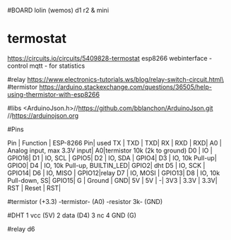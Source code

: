 #BOARD lolin (wemos) d1 r2 & mini
# termostat
https://circuits.io/circuits/5409828-termostat
esp8266
webinterface -control
mqtt - for statistics

#relay
https://www.electronics-tutorials.ws/blog/relay-switch-circuit.html\
#termistor
https://arduino.stackexchange.com/questions/36505/help-using-thermistor-with-esp8266

#libs
 <ArduinoJson.h>//https://github.com/bblanchon/ArduinoJson.git
//https://arduinojson.org

#Pins

Pin |	Function  |	ESP-8266 Pin| used
TX  |	TXD       |		TXD|
RX  |	RXD       |		RXD|
A0  |	Analog input, max 3.3V input|	A0|termistor 10k (2k to ground)
D0  |	IO        |	GPIO16|
D1  |	IO, SCL   |	GPIO5|
D2  |	IO, SDA   |	GPIO4|
D3  |	IO, 10k Pull-up|	GPIO0|
D4  |	IO, 10k Pull-up, BUILTIN_LED|	GPIO2| dht
D5  |	IO, SCK   |	GPIO14|
D6  |	IO, MISO  |	GPIO12|relay
D7  |	IO, MOSI  |	GPIO13|
D8  |	IO, 10k Pull-down, SS|	GPIO15|
G   |	Ground    |	GND|
5V  |	5V    |	-|
3V3 |	3.3V  |	3.3V|
RST |	Reset |	RST|

#termistor
(+3.3) -termistor- (A0) -resistor 3k- (GND)

#DHT
1 vcc (5V)
2 data (D4)
3 nc
4 GND (G)

#relay
d6